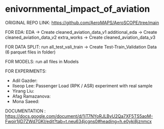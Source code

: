 # enivornmental_impact_of_aviation


ORIGINAL REPO LINK: https://github.com/AeroMAPS/AeroSCOPE/tree/main



FOR EDA:
EDA -> Create cleaned_aviation_data_v1
additional_eda -> Create cleaned_aviation_data_v2
extra_works -> Create cleaned_aviation_data_v3

FOR DATA SPLIT:
run all_test_vali_train -> Create Test-Train_Validation Data (6 parquet files in folder)

FOR MODELS:
run all files in Models

FOR EXPERIMENTS:
- Adil Gazder:
- Ilseop Lee: Passenger Load (RPK / ASR) experiment with real sample 
- Yirang Liu:
- Afag Ramazanova:
- Mona Saeed:


DOCUMENTATION : 
https://docs.google.com/document/d/1iT7NYoRJLByU2Qa7XF5TS5aoM-Fwoir1jlD7ZWd7GKI/edit?tab=t.neu634jcgns0#heading=h.e0yki8jznmcx
